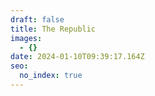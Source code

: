 ```yaml
---
draft: false
title: The Republic
images:
  - {}
date: 2024-01-10T09:39:17.164Z
seo:
  no_index: true
---
```


